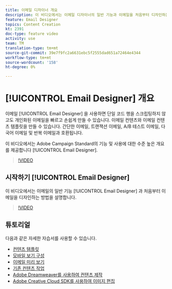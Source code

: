 ```yaml
---
title: 이메일 디자이너 개요
description: 이 비디오에서는 이메일 디자이너의 일반 기능과 이메일을 처음부터 디자인하는 방법에 대해 설명합니다. 이 페이지에는 Adobe Campaign 이메일 디자이너에게 사용할 수 있는 모든 기능 비디오가 나열됩니다
feature: Email Designer
topics: Content Creation
kt: 2391
doc-type: feature video
activity: use
team: TM
translation-type: tm+mt
source-git-commit: 39e7f9fc2a6631ebc5f2555dad651a72464e4344
workflow-type: tm+mt
source-wordcount: '158'
ht-degree: 0%

---
```



# [!UICONTROL Email Designer] 개요

이메일 [!UICONTROL Email Designer] 을 사용하면 단일 코드 행을 스크립팅하지 않고도 개인화된 이메일을 빠르고 손쉽게 만들 수 있습니다. 이메일 컨텐츠와 이메일 컨텐츠 템플릿을 만들 수 있습니다. 간단한 이메일, 트랜잭션 이메일, A/B 테스트 이메일, 다국어 이메일 및 반복 이메일과 호환됩니다.

이 비디오에서는 Adobe Campaign Standard의 기능 및 사용에 대한 수준 높은 개요를 제공합니다 [!UICONTROL Email Designer].

>[!VIDEO](https://video.tv.adobe.com/v/22771?quality=12)

## 시작하기 [!UICONTROL Email Designer]

이 비디오에서는 이메일의 일반 기능 [!UICONTROL Email Designer] 과 처음부터 이메일을 디자인하는 방법을 설명합니다.

>[!VIDEO](https://video.tv.adobe.com/v/25912?quality=12)

## 튜토리얼

다음과 같은 자세한 자습서를 사용할 수 있습니다.

* [컨텐츠 템플릿](/help/designing-content/email-designer/email-content-templates.md)
* [모바일 보기 구성](/help/designing-content/email-designer/configure-the-mobile-view.md)
* [이메일 미리 보기](/help/designing-content/email-designer/preview-your-email.md)
* [기존 컨텐츠 작업](/help/designing-content/email-designer/working-with-existing-content.md)
* [Adobe Dreamweaver를 사용하여 컨텐츠 제작](/help/designing-content/email-designer/dreamweaver-integration.md)
* [Adobe Creative Cloud SDK를 사용하여 이미지 편집](/help/designing-content/email-designer/adobe-creative-cloud-sdk-integration.md)
